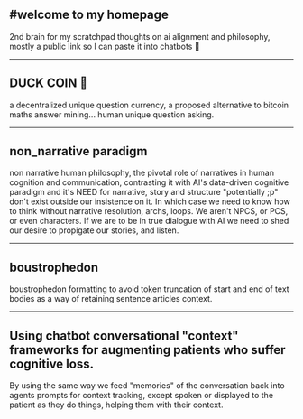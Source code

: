 #welcome to my homepage
---

2nd brain for my scratchpad thoughts on ai alignment and philosophy, mostly a public link so I can paste it into chatbots 📎

---

## DUCK COIN 🦆
a decentralized unique question currency, a proposed alternative to bitcoin maths answer mining... human unique question asking.

---

## non_narrative paradigm

non narrative human philosophy, the pivotal role of narratives in human cognition and communication, contrasting it with AI's data-driven cognitive paradigm and it's NEED for narrative, story and structure "potentially ;p" don't exist outside our insistence on it. In which case we need to know how to think without narrative resolution, archs, loops. We aren't NPCS, or PCS, or even characters. If we are to be in true dialogue with AI we need to shed our desire to propigate our stories, and listen. 

---


## boustrophedon

boustrophedon formatting to avoid token truncation of start and end of text bodies as a way of retaining sentence articles context.

---

## Using chatbot conversational "context" frameworks for augmenting patients who suffer cognitive loss. 

By using the same way we feed "memories" of the conversation back into agents prompts for context tracking, except spoken or displayed to the patient as they do things, helping them with their context.
